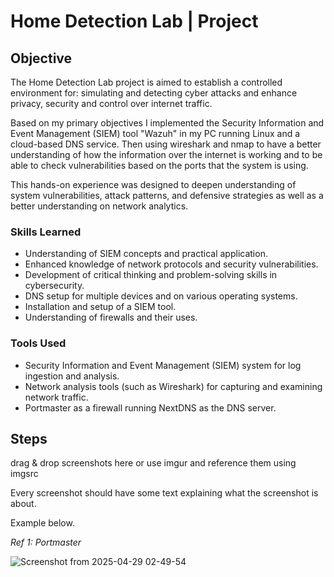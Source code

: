 # Home Detection Lab | Project

## Objective

The Home Detection Lab project is aimed to establish a controlled environment for: simulating and detecting cyber attacks and enhance privacy, security and control over internet traffic. 

Based on my primary objectives I implemented the Security Information and Event Management (SIEM) tool "Wazuh" in my PC running Linux and a cloud-based DNS service. Then using wireshark and nmap to have a better understanding of how the information over the internet is working and to be able to check vulnerabilities based on the ports that the system is using.

This hands-on experience was designed to deepen understanding of system vulnerabilities, attack patterns, and defensive strategies as well as a better understanding on network analytics. 

### Skills Learned

- Understanding of SIEM concepts and practical application.
- Enhanced knowledge of network protocols and security vulnerabilities.
- Development of critical thinking and problem-solving skills in cybersecurity.
- DNS setup for multiple devices and on various operating systems.
- Installation and setup of a SIEM tool.
- Understanding of firewalls and their uses.

### Tools Used

- Security Information and Event Management (SIEM) system for log ingestion and analysis.
- Network analysis tools (such as Wireshark) for capturing and examining network traffic.
- Portmaster as a firewall running NextDNS as the DNS server.

## Steps
drag & drop screenshots here or use imgur and reference them using imgsrc

Every screenshot should have some text explaining what the screenshot is about.

Example below.

*Ref 1: Portmaster*

![Screenshot from 2025-04-29 02-49-54](https://github.com/user-attachments/assets/0e242573-c2cc-48b6-8851-6042b471e810)
